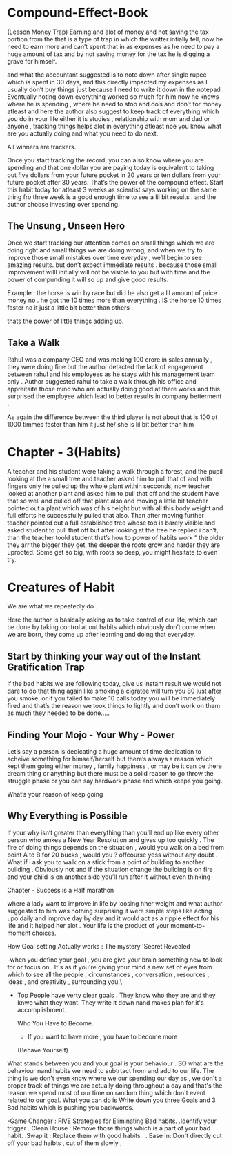  # Compound-Effect-Book
(Lesson Money Trap)
Earning and alot of money and not saving the tax portion from the that is a type of trap in which the writter intially fell, now he need to earn more and can’t spent that in as expenses as he need to pay a huge amount of tax and by not saving money for the tax he is digging a grave for himself.

and what the accountant suggested is to note down after single rupee which is spent in 30 days, and this directly impacted my expenses as I usually don’t buy things just because I need to write it down in the notepad . Eventually noting down everything worked so much for him now he knows where he is spending , where he need to stop and do’s and don’t for money atleast and here the author also suggest to keep track of everything which you do in your life either it is studies , relationship with mom and dad or anyone , tracking things helps alot in everything atleast noe you know what are you actually doing and what you need to do next.

All winners are trackers.

Once you start tracking the record, you can also know where you are spending and that one dollar you are paying today is equivalent to taking out five dollars from your future pocket in 20 years or ten dollars from your future pocket after 30 years. That’s the power of the compound effect. Start this habit today for atleast 3 weeks as scientist says working on the same thing fro three week is a good enough time to see a lil bit results . and the author choose investing over spending 

## The Unsung , Unseen Hero

Once we start tracking our attention comes on small things which we are doing right and small things we are doing wrong, and when we try to improve those small mistakes over time everyday , we’ll begin to see amazing results. but don’t expect immediate results .  because those small improvement willl initially will not be visible to you but with time and the power of compunding it will so up and give good results.

Example : the horse is win by race but did he also get a lil amount of price money no . he got the 10 times more than everything . IS the horse 10 times faster no it just a little bit better than others .

thats the power of little things adding up. 

## Take a Walk

Rahul was a company CEO and was making 100 crore in sales annually , they were doing fine but the author detacted the lack of engagement between rahul and his employees as he stays with his management team only . Author suggested rahul to take a walk through his office and appreitaite those mind who are actually doing good at there works and this surprised the employee which lead to better results in company betterment . 

As again the difference between the third player is not about that is 100 ot 1000 timmes faster than him it just he/ she is lil bit better than him

# Chapter - 3(Habits)

A teacher and his student were taking a walk through a forest, and the pupil looking at the a small tree and teacher asked him to pull that of and with fingers only he pulled up the whole plant within secconds, now teacher looked at another plant and asked him to pull that off and the student have that so well and pulled off that plant also and moving a little bit teacher pointed out a plant which was of his height but with all this body weight and full efforts he successfully pulled that also. Than after moving further teacher pointed out a full established tree whose top is barely visible and asked student to pull that off but after looking at the tree he replied i can’t, than the teacher toold student that’s how to power of habits work “ the older they arr the bigger they get, the deeper the roots grow and harder they are uprooted. Some get so big, with roots so deep, you might hesitate to even try.

# Creatures of Habit

We are what we repeatedly do .

Here the author is basically asking as to take control of our life, which can be done by taking control at out habits which obviously don’t come when we are born, they come up after learning and doing that everyday.

## Start by thinking your way out of the Instant Gratification Trap

If the bad habits we are following today, give us instant result we would not dare to do that thing again like smoking a cigratee will turn you 80 just after you smoke,  or if you failed to make 10 calls today you will be immediately fired and that’s the reason we took things to lightly and don’t work on them as much they needed to be done…..

## Finding Your Mojo - Your Why - Power

Let’s say a person is dedicating a huge amount of time dedication to acheive something for himself/herself but there’s always a reason which kept them going either money , family happiness , or may be it can be there dream thing or anything but there must be a solid reason to go throw the struggle phase or you can say hardwork phase and which keeps you going. 

What’s your reason of keep going

## Why Everything is Possible

If your why isn’t greater than everything than you’ll end up like every other person who amkes a New Year Resolution and gives up too quickly . The fire of doing things depends on the situation , would you walk on a bed from point A to B for 20 bucks , would you ? offcourse yess without any doubt . What if i ask you to walk on a stick from a point of building to another building . Obviously not and if the situation change the building is on fire and your child is on another side you’ll run after it without even thinking

 Chapter - Success is a Half marathon

 where a lady want to improve in life by loosing hher weight and what author suggested to him was nothing surprising it were simple steps like acting upo daily and improve day by day and it would act as a ripple effect for his life and it helped her alot . 
Your life is the product of your moment-to-moment choices.

How Goal setting Actually works : The mystery 'Secret Revealed

-when you define your goal , you are give your brain something new to look for or focus on . It's as if you're giving your mind a new set of eyes from which to see all the people , circumstances , conversation , resources , ideas , and creativity , surrounding you.\
- Top People have verty clear goals . They know who they are and they knwo what they want. They write it down nand makes plan for it's accomplishment.

  Who You Have to Become.

  - If you want to have more , you have to become more
 
  (Behave Yourself)

What stands between you and your goal is your behaviour . SO what are the behaviour nand habits we need to subtrtact from and add to our life.
The thing is we don't even know where we our spending our day as , we don't a proper track of things we are actually doing throughout a day and that's the reason we spend most of our time on random thing which don't event related to our goal.
What you can do is Write down you three Goals and 3 Bad habits which is pushing you backwords.


-Game Changer : FIVE Strategies for Eliminating Bad habits.
.Identify your trigger 
. Clean House : Remove those things which is a part of your bad habit.
.Swap it : Replace them with good habits .
. Ease In: Don't directly cut off your bad haibts , cut of them slowly ,

  
